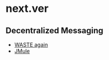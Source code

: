 # next.ver

## Decentralized Messaging
 * [WASTE again](http://wasteagain.cvs.sourceforge.net/viewvc/wasteagain/wasteagain_win32/)
 * [JMule](http://jmule.org/)